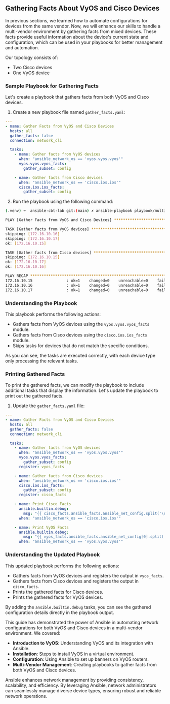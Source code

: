 ## Gathering Facts About VyOS and Cisco Devices

In previous sections, we learned how to automate configurations for devices from the same vendor. Now, we will enhance our skills to handle a multi-vendor environment by gathering facts from mixed devices. These facts provide useful information about the device's current state and configuration, which can be used in your playbooks for better management and automation.

Our topology consists of:

- Two Cisco devices
- One VyOS device

### Sample Playbook for Gathering Facts

Let's create a playbook that gathers facts from both VyOS and Cisco devices.

1. Create a new playbook file named `gather_facts.yaml`:

```yaml
---
- name: Gather Facts from VyOS and Cisco Devices
  hosts: all
  gather_facts: false
  connection: network_cli

  tasks:
    - name: Gather facts from VyOS devices
      when: "ansible_network_os == 'vyos.vyos.vyos'"
      vyos.vyos.vyos_facts:
        gather_subset: config

    - name: Gather facts from Cisco devices
      when: "ansible_network_os == 'cisco.ios.ios'"
      cisco.ios.ios_facts:
        gather_subset: config
```

2. Run the playbook using the following command:

```sh
(.venv) ➜  ansible-cbt-lab git:(main) ✗ ansible-playbook playbook/multi_vendor_facts.yaml

PLAY [Gather Facts from VyOS and Cisco Devices] ****************************************

TASK [Gather facts from VyOS devices] **************************************************
skipping: [172.16.10.16]
skipping: [172.16.10.17]
ok: [172.16.10.15]

TASK [Gather facts from Cisco devices] *************************************************
skipping: [172.16.10.15]
ok: [172.16.10.17]
ok: [172.16.10.16]

PLAY RECAP *****************************************************************************
172.16.10.15               : ok=1    changed=0    unreachable=0    failed=0    skipped=1
172.16.10.16               : ok=1    changed=0    unreachable=0    failed=0    skipped=1
172.16.10.17               : ok=1    changed=0    unreachable=0    failed=0    skipped=1 
```

### Understanding the Playbook

This playbook performs the following actions:

- Gathers facts from VyOS devices using the `vyos.vyos.vyos_facts` module.
- Gathers facts from Cisco devices using the `cisco.ios.ios_facts` module.
- Skips tasks for devices that do not match the specific conditions.

As you can see, the tasks are executed correctly, with each device type only processing the relevant tasks.

### Printing Gathered Facts

To print the gathered facts, we can modify the playbook to include additional tasks that display the information. Let's update the playbook to print out the gathered facts.

1. Update the `gather_facts.yaml` file:

```yaml
---
- name: Gather Facts from VyOS and Cisco Devices
  hosts: all
  gather_facts: false
  connection: network_cli

  tasks:
    - name: Gather facts from VyOS devices
      when: "ansible_network_os == 'vyos.vyos.vyos'"
      vyos.vyos.vyos_facts:
        gather_subset: config
      register: vyos_facts

    - name: Gather facts from Cisco devices
      when: "ansible_network_os == 'cisco.ios.ios'"
      cisco.ios.ios_facts:
        gather_subset: config
      register: cisco_facts

    - name: Print Cisco Facts
      ansible.builtin.debug:
        msg: "{{ cisco_facts.ansible_facts.ansible_net_config.split('\n') }}"
      when: "ansible_network_os == 'cisco.ios.ios'"

    - name: Print VyOS Facts
      ansible.builtin.debug:
        msg: "{{ vyos_facts.ansible_facts.ansible_net_config[0].split('\n') }}"
      when: "ansible_network_os == 'vyos.vyos.vyos'"
```

### Understanding the Updated Playbook

This updated playbook performs the following actions:

- Gathers facts from VyOS devices and registers the output in `vyos_facts`.
- Gathers facts from Cisco devices and registers the output in `cisco_facts`.
- Prints the gathered facts for Cisco devices.
- Prints the gathered facts for VyOS devices.

By adding the `ansible.builtin.debug` tasks, you can see the gathered configuration details directly in the playbook output.



This guide has demonstrated the power of Ansible in automating network configurations for both VyOS and Cisco devices in a multi-vendor environment. We covered:

- **Introduction to VyOS**: Understanding VyOS and its integration with Ansible.
- **Installation**: Steps to install VyOS in a virtual environment.
- **Configuration**: Using Ansible to set up banners on VyOS routers.
- **Multi-Vendor Management**: Creating playbooks to gather facts from both VyOS and Cisco devices.

Ansible enhances network management by providing consistency, scalability, and efficiency. By leveraging Ansible, network administrators can seamlessly manage diverse device types, ensuring robust and reliable network operations.
